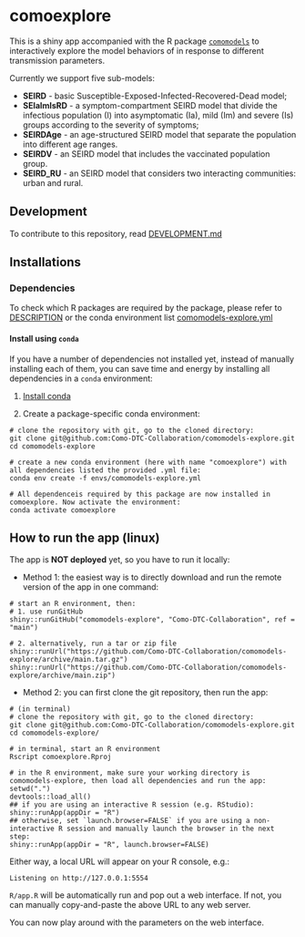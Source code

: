 # comoexplore
This is a shiny app accompanied with the R package [`comomodels`](https://github.com/Como-DTC-Collaboration/como-models/) to interactively explore the model behaviors of in response to different transmission parameters.

Currently we support five sub-models: 

* **SEIRD** - basic Susceptible-Exposed-Infected-Recovered-Dead model;
* **SEIaImIsRD** - a symptom-compartment SEIRD model that divide the infectious population (I) into asymptomatic (Ia), mild (Im) and severe (Is) groups according to the severity of symptoms;
* **SEIRDAge** - an age-structured SEIRD model that separate the population into different age ranges.
* **SEIRDV** - an SEIRD model that includes the vaccinated population group.
* **SEIRD_RU** - an SEIRD model that considers two interacting communities: urban and rural.

## Development
To contribute to this repository, read [DEVELOPMENT.md](https://github.com/Como-DTC-Collaboration/comomodels-explore/blob/main/DEVELOPMENT.md)

## Installations
### Dependencies
To check which R packages are required by the package, please refer to [DESCRIPTION](https://github.com/Como-DTC-Collaboration/comomodels-explore/blob/main/DESCRIPTION) or the conda environment list [comomodels-explore.yml](https://github.com/Como-DTC-Collaboration/comomodels-explore/blob/main/envs/comomodels-explore.yml)

#### Install using `conda`

If you have a number of dependencies not installed yet, instead of manually installing each of them, you can save time and energy by installing all dependencies in a `conda` environment:

1. [Install conda](https://docs.conda.io/projects/conda/en/latest/user-guide/install/index.html)

2. Create a package-specific conda environment:
```
# clone the repository with git, go to the cloned directory:
git clone git@github.com:Como-DTC-Collaboration/comomodels-explore.git
cd comomodels-explore

# create a new conda environment (here with name "comoexplore") with all dependencies listed the provided .yml file:
conda env create -f envs/comomodels-explore.yml

# All dependenceis required by this package are now installed in comoexplore. Now activate the environment:
conda activate comoexplore
```

## How to run the app (linux)
The app is **NOT deployed** yet, so you have to run it locally:

* Method 1: the easiest way is to directly download and run the remote version of the app in one command:

```
# start an R environment, then:
# 1. use runGitHub
shiny::runGitHub("comomodels-explore", "Como-DTC-Collaboration", ref = "main")

# 2. alternatively, run a tar or zip file
shiny::runUrl("https://github.com/Como-DTC-Collaboration/comomodels-explore/archive/main.tar.gz")
shiny::runUrl("https://github.com/Como-DTC-Collaboration/comomodels-explore/archive/main.zip")
```

* Method 2: you can first clone the git repository, then run the app:

```
# (in terminal)
# clone the repository with git, go to the cloned directory:
git clone git@github.com:Como-DTC-Collaboration/comomodels-explore.git
cd comomodels-explore/

# in terminal, start an R environment
Rscript comoexplore.Rproj
    
# in the R environment, make sure your working directory is comomodels-explore, then load all dependencies and run the app:
setwd(".")
devtools::load_all()
## if you are using an interactive R session (e.g. RStudio):
shiny::runApp(appDir = "R")
## otherwise, set `launch.browser=FALSE` if you are using a non-interactive R session and manually launch the browser in the next step:
shiny::runApp(appDir = "R", launch.browser=FALSE)
```

Either way, a local URL will appear on your R console, e.g.:
```
Listening on http://127.0.0.1:5554
```

`R/app.R` will be automatically run and pop out a web interface. If not, you can manually copy-and-paste the above URL to any web server. 

You can now play around with the parameters on the web interface.

